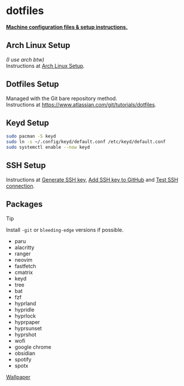 # dotfiles
<ins>**Machine configuration files & setup instructions.**</ins>

## Arch Linux Setup
*(I use arch btw)*\
Instructions at [Arch Linux Setup](https://gist.github.com/alanfalconi/a413020e93fafa6f225bca14b52b69f2).

## Dotfiles Setup
Managed with the Git bare repository method.\
Instructions at https://www.atlassian.com/git/tutorials/dotfiles.

## Keyd Setup
```bash
sudo pacman -S keyd
sudo ln -s ~/.config/keyd/default.conf /etc/keyd/default.conf
sudo systemctl enable --now keyd
```

## SSH Setup
Instructions at [Generate SSH key](https://docs.github.com/en/authentication/connecting-to-github-with-ssh/generating-a-new-ssh-key-and-adding-it-to-the-ssh-agent?platform=linux), [Add SSH key to GitHub](https://docs.github.com/en/authentication/connecting-to-github-with-ssh/adding-a-new-ssh-key-to-your-github-account?platform=linux) and [Test SSH connection](https://docs.github.com/en/authentication/connecting-to-github-with-ssh/testing-your-ssh-connection?platform=linux).

## Packages
> [!TIP]
> Install `-git` or `bleeding-edge` versions if possible.
- paru
- alacritty
- ranger
- neovim
- fastfetch
- cmatrix
- keyd
- tree
- bat
- fzf
- hyprland
- hypridle
- hyprlock
- hyprpaper
- hyprsunset
- hyprshot
- wofi
- google chrome
- obsidian
- spotify
- spotx

[Wallpaper](https://www.wallpaperflare.com/sea-night-ocean-waves-4k-5k-shore-wallpaper-untjc)
